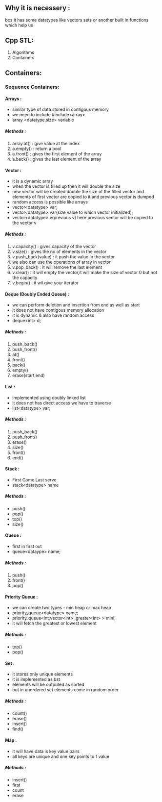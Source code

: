 ## Why it is necessery :
bcs it has some datatypes like vectors sets or another built in functions which help us
## Cpp STL:
1. Algorithms
2. Containers
## Containers:
### Sequence Containers:
#### Arrays :
- similar type of data stored in contigous memory 
- we need to include \#include\<array\>
- array \<datatype,size\> variable 
##### Methods :
1. array.at() : give value at the index
2. a.empty() : return a bool 
3. a.front() : gives the first element of the array
4. a.back() : gives the last element of the array

#### Vector :
- it is a dynamic array
- when the vector is filled up then it will double the size
- new vector will be created double the size of the filled vector and elements of first vector are copied to it and previous vector is dumped
- random access is possible like arrays
- vector\<datatype\> var;
- vector\<datatype\> var(size,value to which vector initialized);
- vector\<datatype\> v(previous v) here previous vector will be copied to the vector v
##### Methods :
1. v.capacity() : gives capacity of the vector
2. v.size() : gives the no of elements in the vector
3. v.push_back(value) : it push the value in the vector
4. we also can use the operations of array in vector
5. v.pop_back() : it will remove the last element
6. v.clear() : it will empty the vector,it will make the size of vector 0 but not the capacity
7. v.begin() : it wil give your iterator

#### Deque (Doubly Ended Queue) :
- we can perform deletion and insertion from end as well as start
- it does not have contigous memory allocation
- it is dynamic & also have random access
- deque\<int\> d;
##### Methods :
1. push_back()
2. push_front()
3. at()
4. front()
5. back()
6. empty()
7. erase(start,end)

#### List :
- implemented using doubly linked list
- it does not has direct access  we have to traverse
- list\<datatype\> var;
##### Methods :
1. push_back()
2. push_front()
3. erase()
4. size()
5. front()
6. end()

#### Stack :
- First Come Last serve
- stack\<datatype\> name
##### Methods : 
- push()
- pop()
- top()
- size()

#### Queue :
- first in first out
- queue\<dataype\> name;
##### Methods :
1. push()
2. front()
3. pop()

#### Priority Queue :
- we can create two types - min heap or max heap
- priority_queue\<datatype\> name;
- priority_queue\<int,vector\<int\> ,greater\<int\> \> mini;
- it will fetch the greatest or lowest element
##### Methods :
- top()
- pop()


#### Set :
- it stores only unique elements
- it is implemented as bst
- elements will be outputed as sorted
- but in unordered set elements come in random order
##### Methods :
- count()
- erase()
- insert()
- find()




#### Map :
- it will have data is key value pairs
- all keys are unique and one key points to 1 value
##### Methods :
- insert()
- first
- count
- erase

